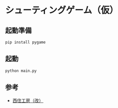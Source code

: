 # シューティングゲーム（仮）

## 起動準備

`pip install pygame`

## 起動

`python main.py`

## 参考

- [西住工房（改）](https://algorithm.joho.info/programming/python/pygame/)
